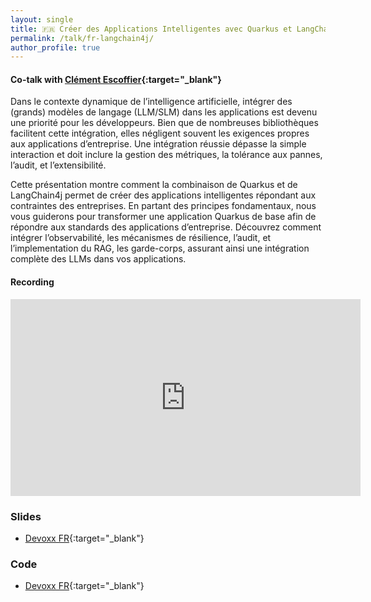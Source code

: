 ```yaml
---
layout: single
title: 🇫🇷 Créer des Applications Intelligentes avec Quarkus et LangChain4j
permalink: /talk/fr-langchain4j/
author_profile: true
---
```


#### Co-talk with [Clément Escoffier](http://linkedin.com/in/clementescoffier/){:target="_blank"}

Dans le contexte dynamique de l’intelligence artificielle, intégrer des (grands) modèles de langage (LLM/SLM) dans les applications est devenu une priorité pour les développeurs. Bien que de nombreuses bibliothèques facilitent cette intégration, elles négligent souvent les exigences propres aux applications d’entreprise. Une intégration réussie dépasse la simple interaction et doit inclure la gestion des métriques, la tolérance aux pannes, l’audit, et l’extensibilité.

Cette présentation montre comment la combinaison de Quarkus et de LangChain4j permet de créer des applications intelligentes répondant aux contraintes des entreprises. En partant des principes fondamentaux, nous vous guiderons pour transformer une application Quarkus de base afin de répondre aux standards des applications d’entreprise. Découvrez comment intégrer l’observabilité, les mécanismes de résilience, l’audit, et l’implementation du RAG, les garde-corps, assurant ainsi une intégration complète des LLMs dans vos applications.


#### Recording
<iframe src="https://www.youtube.com/embed/d_2jk8KbQHU" width="560" height="315" frameborder="0"> </iframe>

### Slides
- [Devoxx FR](https://drive.google.com/file/d/1ZugtW6fuYGR1qQAgOsB07ruBloia2tmt/view){:target="_blank"}

### Code
- [Devoxx FR](https://github.com/cescoffier/quarkus-langchain4j-demo){:target="_blank"}
